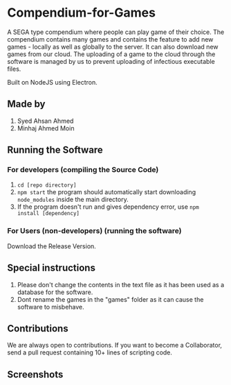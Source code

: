 # Compendium-for-Games
A SEGA type compendium where people can play game of their choice. The compendium contains many games and contains the feature to add new games - locally as well as globally to the server. It can also download new games from our cloud. The uploading of a game to the cloud through the software is managed by us to prevent uploading of infectious executable files.

Built on NodeJS using Electron.

## Made by

1) Syed Ahsan Ahmed
2) Minhaj Ahmed Moin

## Running the Software

### For developers (compiling the Source Code)

1) <code>cd [repo directory]</code>
2) <code>npm start</code>
   the program should automatically start downloading <code>node_modules</code> inside the main directory.
3) If the program doesn't run and gives dependency error, use <code>npm install [dependency]</code>

### For Users (non-developers) (running the software)

Download the Release Version.

## Special instructions

1) Please don't change the contents in the text file as it has been used as a database for the software.
2) Dont rename the games in the "games" folder as it can cause the software to misbehave.

## Contributions

We are always open to contributions. If you want to become a Collaborator, send a pull request containing 10+ lines of scripting code.

## Screenshots
